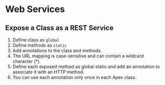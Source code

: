 # Web Services

## Expose a Class as a REST Service
1. Define class as `global`
2. Define methods as `static`
3. Add annotations to the class and methods.
4. The URL mapping is case-sensitive and can contain a wildcard character (*).
5. Define each exposed method as global static and add an annotation to associate it with an HTTP method.
6. You can use each annotation only once in each Apex class.


